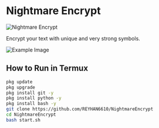 # Nightmare Encrypt

![Nightmare Encrypt](https://raw.githubusercontent.com/REYHAN6610/NightmareEncrypt/main/img/20240916_112604.png)

Encrypt your text with unique and very strong symbols.

![Example Image](https://raw.githubusercontent.com/REYHAN6610/NightmareEncrypt/main/img/20240916_112942.jpg)

## How to Run in Termux

```bash
pkg update
pkg upgrade
pkg install git -y
pkg install python -y
pkg install bash -y
git clone https://github.com/REYHAN6610/NightmareEncrypt
cd NightmareEncrypt
bash start.sh
